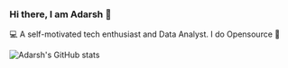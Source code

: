 ### Hi there, I am Adarsh 👋



💻 A self-motivated tech enthusiast and Data Analyst. I do Opensource 📖

![Adarsh's GitHub stats](https://github-readme-stats.vercel.app/api?username=chekoduadarsh&show_icons=true&theme=radical)

<!--
**chekoduadarsh/chekoduadarsh** is a ✨ _special_ ✨ repository because its `README.md` (this file) appears on your GitHub profile.

Here are some ideas to get you started:

- 🔭 I’m currently working on ...
- 🌱 I’m currently learning ...
- 👯 I’m looking to collaborate on ...
- 🤔 I’m looking for help with ...
- 💬 Ask me about ...
- 📫 How to reach me: ...
- 😄 Pronouns: ...
- ⚡ Fun fact: ...
-->
